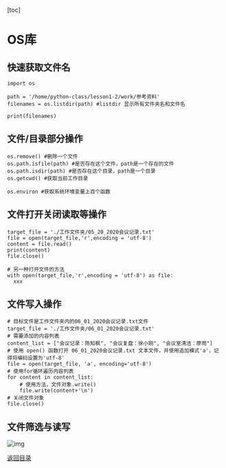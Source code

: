 [toc]

# OS库

## 快速获取文件名

```
import os

path = '/home/python-class/lesson1-2/work/参考资料'
filenames = os.listdir(path) #listdir 显示所有文件夹名和文件名

print(filenames)
```

## 文件/目录部分操作

```
os.remove() #删除一个文件
os.path.isfile(path) #是否存在这个文件，path是一个存在的文件
os.path.isdir(path) #是否存在这个目录，path是一个目录
os.getcwd() #获取当前工作目录

os.environ #获取系统环境变量上百个函数
```

## 文件打开关闭读取等操作

```
target_file = './工作文件夹/05_20_2020会议记录.txt'
file = open(target_file,'r',encoding = 'utf-8')
content = file.read()
print(content)
file.close()

# 另一种打开文件的方法
with open(target_file,'r',encoding = 'utf-8') as file:
  xxx
```

## 文件写入操作

```
# 目标文件是工作文件夹内的06_01_2020会议记录.txt文件
target_file = './工作文件夹/06_01_2020会议记录.txt'
# 需要添加的内容列表
content_list = ["会议记录：陈知枫", "会议复盘：徐小刚", "会议室清洁：廖雨"]
# 使用 open() 函数打开 06_01_2020会议记录.txt 文本文件，并使用追加模式'a'，记得将编码设置为'utf-8'
file = open(target_file, 'a', encoding='utf-8')
# 使用for循环遍历内容列表
for content in content_list:
    # 使用方法，文件对象.write()
    file.write(content+'\n')
# 关闭文件对象
file.close()
```

## 文件筛选与读写

![img](https://adamyide-1256435674.cos.ap-shanghai.myqcloud.com/2020-11-21-153250.jpg)

[返回目录](#目录)